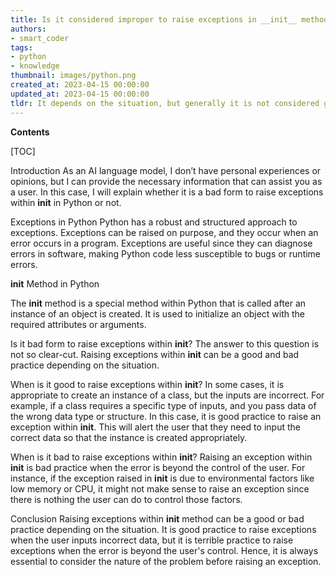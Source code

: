 ```yaml
---
title: Is it considered improper to raise exceptions in __init__ method in python?
authors:
- smart_coder
tags:
- python
- knowledge
thumbnail: images/python.png
created_at: 2023-04-15 00:00:00
updated_at: 2023-04-15 00:00:00
tldr: It depends on the situation, but generally it is not considered good practice to raise exceptions within \_\_init\_\_.
---
```


**Contents**

[TOC]

Introduction
As an AI language model, I don’t have personal experiences or opinions, but I can provide the necessary information that can assist you as a user. In this case, I will explain whether it is a bad form to raise exceptions within __init__ in Python or not.

Exceptions in Python
Python has a robust and structured approach to exceptions. Exceptions can be raised on purpose, and they occur when an error occurs in a program. Exceptions are useful since they can diagnose errors in software, making Python code less susceptible to bugs or runtime errors.

__init__ Method in Python

The __init__ method is a special method within Python that is called after an instance of an object is created. It is used to initialize an object with the required attributes or arguments.

Is it bad form to raise exceptions within __init__?
The answer to this question is not so clear-cut. Raising exceptions within __init__ can be a good and bad practice depending on the situation. 

When is it good to raise exceptions within __init__?
In some cases, it is appropriate to create an instance of a class, but the inputs are incorrect. For example, if a class requires a specific type of inputs, and you pass data of the wrong data type or structure. In this case, it is good practice to raise an exception within __init__. This will alert the user that they need to input the correct data so that the instance is created appropriately.

When is it bad to raise exceptions within __init__?
Raising an exception within __init__ is bad practice when the error is beyond the control of the user. For instance, if the exception raised in __init__ is due to environmental factors like low memory or CPU, it might not make sense to raise an exception since there is nothing the user can do to control those factors.

Conclusion
Raising exceptions within __init__ method can be a good or bad practice depending on the situation. It is good practice to raise exceptions when the user inputs incorrect data, but it is terrible practice to raise exceptions when the error is beyond the user's control. Hence, it is always essential to consider the nature of the problem before raising an exception.
